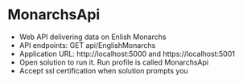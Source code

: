 # MonarchsApi

* Web API delivering data on Enlish Monarchs
* API endpoints: GET api/EnglishMonarchs
* Application URL: http://localhost:5000 and https://localhost:5001
* Open solution to run it. Run profile is called MonarchsApi
* Accept ssl certification when solution prompts you
